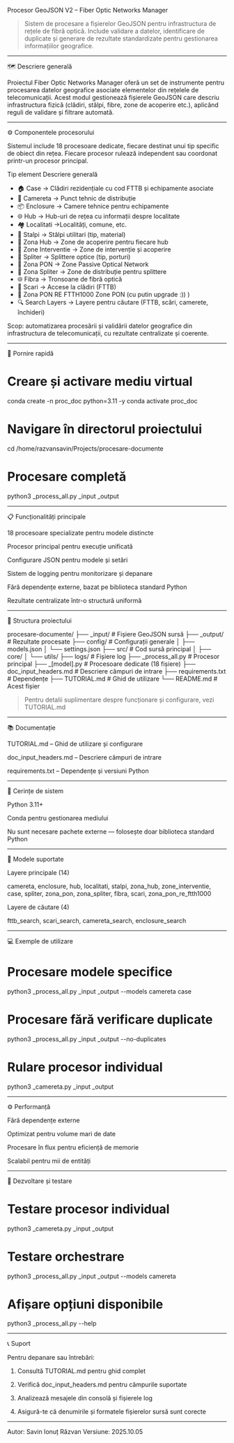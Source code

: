 Procesor GeoJSON V2 – Fiber Optic Networks Manager

> Sistem de procesare a fișierelor GeoJSON pentru infrastructura de rețele de fibră optică. Include validare a datelor, identificare de duplicate și generare de rezultate standardizate pentru gestionarea informațiilor geografice.



---

🗺️ Descriere generală

Proiectul Fiber Optic Networks Manager oferă un set de instrumente pentru procesarea datelor geografice asociate elementelor din rețelele de telecomunicații.
Acest modul gestionează fișierele GeoJSON care descriu infrastructura fizică (clădiri, stâlpi, fibre, zone de acoperire etc.), aplicând reguli de validare și filtrare automată.


---

⚙️ Componentele procesorului

Sistemul include 18 procesoare dedicate, fiecare destinat unui tip specific de obiect din rețea.
Fiecare procesor rulează independent sau coordonat printr-un procesor principal.

Tip element	Descriere generală

- 🏠 Case	 -> Clădiri rezidențiale cu cod FTTB și echipamente asociate
- 📡 Camereta ->	Punct tehnic de distribuție
- 📦 Enclosure	 -> Camere tehnice pentru echipamente
- 🌐 Hub	-> Hub-uri de rețea cu informații despre localitate
- 🏘️ Localitati	 ->Localități, comune, etc.
- 📶 Stalpi ->	Stâlpi utilitari (tip, material)
- 🏢 Zona Hub	-> Zone de acoperire pentru fiecare hub
- 🔧 Zone Interventie	-> Zone de intervenție și acoperire
- 🔌 Spliter	-> Splittere optice (tip, porturi)
- 📡 Zona PON	-> Zone Passive Optical Network
- 📶 Zona Spliter	-> Zone de distribuție pentru splittere
- 🌐 Fibra -> 	Tronsoane de fibră optică
- 🏢 Scari -> 	Accese la clădiri (FTTB)
- 📡 Zona PON RE FTTH1000 	Zone PON (cu putin upgrade :)) )
- 🔍 Search Layers	-> Layere pentru căutare (FTTB, scări, camerete, închideri)


Scop: automatizarea procesării și validării datelor geografice din infrastructura de telecomunicații, cu rezultate centralizate și coerente.


---

🚀 Pornire rapidă

# Creare și activare mediu virtual
conda create -n proc_doc python=3.11 -y
conda activate proc_doc

# Navigare în directorul proiectului
cd /home/razvansavin/Projects/procesare-documente

# Procesare completă
python3 _process_all.py _input _output


---

📋 Funcționalități principale

18 procesoare specializate pentru modele distincte

Procesor principal pentru execuție unificată

Configurare JSON pentru modele și setări

Sistem de logging pentru monitorizare și depanare

Fără dependențe externe, bazat pe biblioteca standard Python

Rezultate centralizate într-o structură uniformă



---

📁 Structura proiectului

procesare-documente/
├── _input/                    # Fișiere GeoJSON sursă
├── _output/                   # Rezultate procesate
├── config/                    # Configurații generale
│   ├── models.json
│   └── settings.json
├── src/                       # Cod sursă principal
│   ├── core/
│   └── utils/
├── logs/                      # Fișiere log
├── _process_all.py            # Procesor principal
├── _[model].py                # Procesoare dedicate (18 fișiere)
├── doc_input_headers.md       # Descriere câmpuri de intrare
├── requirements.txt           # Dependențe
├── TUTORIAL.md                # Ghid de utilizare
└── README.md                  # Acest fișier

> Pentru detalii suplimentare despre funcționare și configurare, vezi TUTORIAL.md




---

📚 Documentație

TUTORIAL.md – Ghid de utilizare și configurare

doc_input_headers.md – Descriere câmpuri de intrare

requirements.txt – Dependențe și versiuni Python



---

🔧 Cerințe de sistem

Python 3.11+

Conda pentru gestionarea mediului

Nu sunt necesare pachete externe — folosește doar biblioteca standard Python



---

🧩 Modele suportate

Layere principale (14)

camereta, enclosure, hub, localitati, stalpi,
zona_hub, zone_interventie, case, spliter,
zona_pon, zona_spliter, fibra, scari,
zona_pon_re_ftth1000

Layere de căutare (4)

fttb_search, scari_search, camereta_search, enclosure_search


---

💻 Exemple de utilizare

# Procesare modele specifice
python3 _process_all.py _input _output --models camereta case

# Procesare fără verificare duplicate
python3 _process_all.py _input _output --no-duplicates

# Rulare procesor individual
python3 _camereta.py _input _output


---

⚙️ Performanță

Fără dependențe externe

Optimizat pentru volume mari de date

Procesare în flux pentru eficiență de memorie

Scalabil pentru mii de entități



---

🧪 Dezvoltare și testare

# Testare procesor individual
python3 _camereta.py _input _output

# Testare orchestrare
python3 _process_all.py _input _output --models camereta

# Afișare opțiuni disponibile
python3 _process_all.py --help


---

📞 Suport

Pentru depanare sau întrebări:

1. Consultă TUTORIAL.md pentru ghid complet


2. Verifică doc_input_headers.md pentru câmpurile suportate


3. Analizează mesajele din consolă și fișierele log


4. Asigură-te că denumirile și formatele fișierelor sursă sunt corecte




---

Autor: Savin Ionuț Răzvan
Versiune: 2025.10.05

